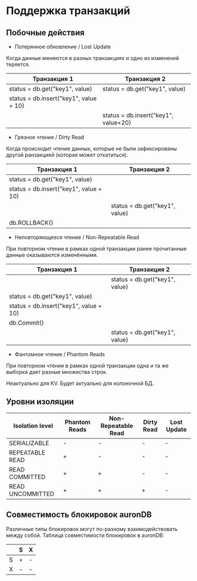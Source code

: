 # Поддержка транзакций

## Побочные действия

* Потерянное обновление / Lost Update

Когда данные меняются в разных транзакциях и одно из изменений теряется.

|Транзакция 1| Транзакция 2|
|--|--|
|status = db.get("key1", value)|status = db.get("key1", value)|
|status = db.insert("key1", value + 10)||
||status = db.insert("key1", value+20)|

* Грязное чтение / Dirty Read

Когда происходит чтение данных, которые не были зафиксированы другой ранзакцией (которая может откатиться).

|Транзакция 1| Транзакция 2|
|--|--|
|status = db.get("key1", value)||
|status = db.insert("key1", value + 10)||
||status = db.get("key1", value)|
|db.ROLLBACK()||

* Неповторяющееся чтение / Non-Repeatable Read

При повторном чтении в рамках одной транзакции ранее прочитанные данные оказываются изменёнными.

|Транзакция 1| Транзакция 2|
|--|--|
||status = db.get("key1", value)|
|status = db.get("key1", value)||
|status = db.insert("key1", value + 10)||
|db.Commit()||
||status = db.get("key1", value)|


* Фантомное чтение / Phantom Reads

При повторном чтении в рамках одной транзакции одна и та же выборка дает разные множества строк.

Неактуально для KV. Будет актуально для колоночной БД.

## Уровни изоляции

|  Isolation level | Phantom Reads | Non-Repeatable Read |	Dirty Read | Lost Update |
| --------	| --- |	--- | --- | ---	|
|SERIALIZABLE |-|	-|	-|	-|
|REPEATABLE READ | + | -	| -	| - |
|READ COMMITTED | +	| +	| -	| - |
|READ UNCOMMITTED |+ | + | + | - |


## Совместимость блокировок auronDB

Различные типы блокировок могут по-разному взаимодействовать между собой. Таблица совместимости блокировок в auronDB:

||S|X|
|--|--|--|
|S|+|-|
|X|-|-|
